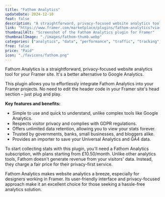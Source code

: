 ```yaml
---
title: "Fathom Analytics"
updateDate: 2024-12-10
feat: false
description: "A straightforward, privacy-focused website analytics tool for your Framer site."
link: "https://www.framer.com/marketplace/plugins/fathom-analytics?via=julesvcode"
thumbnailAlt: "Screenshot of the Fathom Analytics plugin for Framer"
thumbnailImage: "./images/fathom-thumb.webp"
categories: ["analytics", "data", "performance", "traffic", "tracking", "paid"]
free: false
price: "Paid"
icon: "./favicons/fathom.png"
---
```


Fathom Analytics is a straightforward, privacy-focused website analytics tool for your Framer site. It's a better alternative to Google Analytics.

This plugin allows you to effortlessly integrate Fathom Analytics into your Framer projects. No need to edit the header code in your Framer site's head section – just plug and play.

<b>Key features and benefits:</b>
- Simple to use and quick to understand, unlike complex tools like Google Analytics.
- Respects visitor privacy and complies with GDPR regulations.
- Offers unlimited data retention, allowing you to view your stats forever.
- Trusted by governments, banks, small businesses, and bloggers alike.
- Provides an importer to save your Universal Analytics and GA4 data.

To start collecting stats with this plugin, you'll need a Fathom Analytics subscription, with plans starting from £10.50/month. Unlike other analytics tools, Fathom doesn't generate revenue from your visitors' data. Instead, they charge a fair price for their privacy-first service.

Fathom Analytics makes website analytics a breeze, especially for designers working in Framer. Its user-friendly interface and privacy-focused approach make it an excellent choice for those seeking a hassle-free analytics solution.